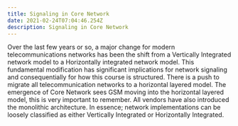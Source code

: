 ```yaml
---
title: Signaling in Core Network
date: 2021-02-24T07:04:46.254Z
description: Signaling in Core Network
---
```

Over the last few years or so, a major change for modern telecommunications networks has been the shift from a Vertically Integrated network model to a Horizontally integrated network model. This fundamental modification has significant implications for network signaling and consequentially for how this course is structured. There is a push to migrate all telecommunication networks to a horizontal layered model. The emergence of Core Network sees GSM moving into the horizontal layered model, this is very important to remember. All vendors have also introduced the monolithic architecture.
In essence; network implementations can be loosely classified as either Vertically Integrated or Horizontally Integrated.